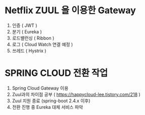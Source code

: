 # Netflix ZUUL 을 이용한 Gateway
1. 인증 ( JWT )
2. 분기 ( Eureka )
3. 로드밸런싱 ( Ribbon )
4. 로그 ( Cloud Watch 연결 예정 )
5. 쓰레드 ( Hystrix )



# SPRING CLOUD 전환 작업 
1. Spring Cloud Gateway 이용
2. Zuul과의 차이점 공부  ( https://happycloud-lee.tistory.com/218 )
3. Zuul 지원 종료 (spring-boot 2.4.x 이후)
4. 전환 진행 중 Eureka 대체 서비스 파악
